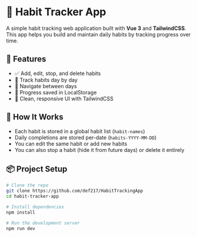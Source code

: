 # 📅 Habit Tracker App

A simple habit tracking web application built with **Vue 3** and **TailwindCSS**. This app helps you build and maintain daily habits by tracking progress over time.

## 🚀 Features

- ✅ Add, edit, stop, and delete habits
- 📆 Track habits day by day
- 🔄 Navigate between days
- 💾 Progress saved in LocalStorage
- 🌙 Clean, responsive UI with TailwindCSS

## 🧠 How It Works

- Each habit is stored in a global habit list (`habit-names`)
- Daily completions are stored per-date (`habits-YYYY-MM-DD`)
- You can edit the same habit or add new habits
- You can also stop a habit (hide it from future days) or delete it entirely

## 📦 Project Setup

```bash
# Clone the repo
git clone https://github.com/def217/HabitTrackingApp
cd habit-tracker-app

# Install dependencies
npm install

# Run the development server
npm run dev
```
